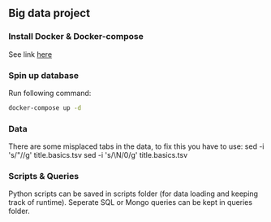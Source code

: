 ## Big data project

### Install Docker & Docker-compose

See link [here](https://docs.docker.com/compose/install/)

### Spin up database

Run following command:

```bash
docker-compose up -d
```

### Data
There are some misplaced tabs in the data, to fix this you have to use: 
sed -i 's/"//g' title.basics.tsv
sed -i 's/\N/0/g' title.basics.tsv

### Scripts & Queries

Python scripts can be saved in scripts folder (for data loading and keeping track of runtime). Seperate SQL or Mongo queries can be kept in queries folder.
